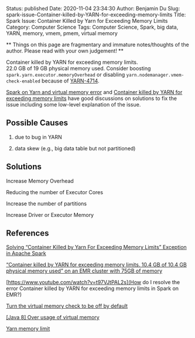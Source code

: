 Status: published
Date: 2020-11-04 23:34:30
Author: Benjamin Du
Slug: spark-issue-Container-killed-by-YARN-for-exceeding-memory-limits
Title: Spark Issue: Container Killed by Yarn for Exceeding Memory Limits
Category: Computer Science
Tags: Computer Science, Spark, big data, YARN, memory, vmem, pmem, virtual memory

**
Things on this page are fragmentary and immature notes/thoughts of the author.
Please read with your own judgement!
**

Container killed by YARN for exceeding memory limits.  
22.0 GB of 19 GB physical memory used. 
Consider boosting `spark.yarn.executor.memoryOverhead` 
or disabling `yarn.nodemanager.vmem-check-enabled` 
because of [YARN-4714](https://issues.apache.org/jira/browse/YARN-4714).


[Spark on Yarn and virtual memory error](https://a-ghorbani.github.io/2016/12/23/spark-on-yarn-and-java-8-and-virtual-memory-error)
and
[Container killed by YARN for exceeding memory limits](https://www.cnblogs.com/zz-ksw/p/11403622.html)
have good discussions on solutions to fix the issue including some low-level explanation of the issue.

## Possible Causes 

1. due to bug in YARN 

2. data skew (e.g., big data table but not partitioned)

## Solutions 

Increase Memory Overhead

Reducing the number of Executor Cores

Increase the number of partitions

Increase Driver or Executor Memory

## References 

[Solving “Container Killed by Yarn For Exceeding Memory Limits” Exception in Apache Spark](https://medium.com/analytics-vidhya/solving-container-killed-by-yarn-for-exceeding-memory-limits-exception-in-apache-spark-b3349685df16)

[“Container killed by YARN for exceeding memory limits. 10.4 GB of 10.4 GB physical memory used” on an EMR cluster with 75GB of memory](https://stackoverflow.com/questions/40781354/container-killed-by-yarn-for-exceeding-memory-limits-10-4-gb-of-10-4-gb-physic)

[https://www.youtube.com/watch?v=t97VJtPAL2s](How do I resolve the error Container killed by YARN for exceeding memory limits in Spark on EMR?)

[Turn the virtual memory check to be off by default](https://issues.apache.org/jira/browse/YARN-2225)

[[Java 8] Over usage of virtual memory](https://issues.apache.org/jira/browse/YARN-4714)

[Yarn memory limit](https://www.xspdf.com/resolution/50926958.html)
